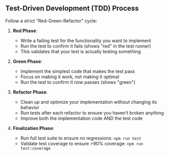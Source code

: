 ## Test-Driven Development (TDD) Process

Follow a strict "Red-Green-Refactor" cycle:

1. **Red Phase**:
   - Write a failing test for the functionality you want to implement
   - Run the test to confirm it fails (shows "red" in the test runner)
   - This validates that your test is actually testing something

2. **Green Phase**:
   - Implement the simplest code that makes the test pass
   - Focus on making it work, not making it optimal
   - Run the test to confirm it now passes (shows "green")

3. **Refactor Phase**:
   - Clean up and optimize your implementation without changing its behavior
   - Run tests after each refactor to ensure you haven't broken anything
   - Improve both the implementation code AND the test code

4. **Finalization Phase**:
   - Run full test suite to ensure no regressions: `npm run test`
   - Validate test coverage to ensure >90% coverage: `npm run test:coverage`
